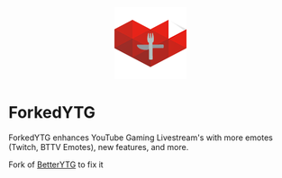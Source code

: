 <div align="center">
  <img src="src/assets/icons/BetterYTG_red_128.png" />
</div>

# ForkedYTG

ForkedYTG enhances YouTube Gaming Livestream's with more emotes (Twitch, BTTV Emotes), new features, and more.

Fork of [BetterYTG](https://github.com/sparcut/BetterYTG) to fix it
